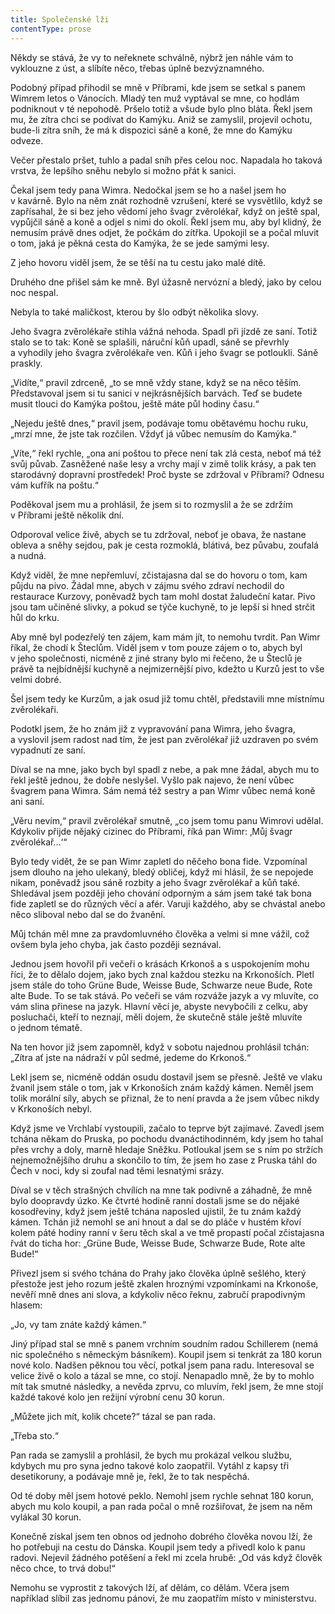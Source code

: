 ```yaml
---
title: Společenské lži
contentType: prose
---
```


  

Někdy se stává, že vy to neřeknete schválně, nýbrž jen náhle vám to vyklouzne z úst, a slíbíte něco, třebas úplně bezvýznamného.

Podobný případ přihodil se mně v Příbrami, kde jsem se setkal s panem Wimrem letos o Vánocích. Mladý ten muž vyptával se mne, co hodlám podniknout v té nepohodě. Pršelo totiž a všude bylo plno bláta. Řekl jsem mu, že zítra chci se podívat do Kamýku. Aniž se zamyslil, projevil ochotu, bude-li zítra sníh, že má k dispozici sáně a koně, že mne do Kamýku odveze.

Večer přestalo pršet, tuhlo a padal sníh přes celou noc. Napadala ho taková vrstva, že lepšího sněhu nebylo si možno přát k sanici.

Čekal jsem tedy pana Wimra. Nedočkal jsem se ho a našel jsem ho v kavárně. Bylo na něm znát rozhodně vzrušení, které se vysvětlilo, když se zapřísahal, že si bez jeho vědomí jeho švagr zvěrolékař, když on ještě spal, vypůjčil sáně a koně a odjel s nimi do okolí. Řekl jsem mu, aby byl klidný, že nemusím právě dnes odjet, že počkám do zítřka. Upokojil se a počal mluvit o tom, jaká je pěkná cesta do Kamýka, že se jede samými lesy.

Z jeho hovoru viděl jsem, že se těší na tu cestu jako malé dítě.

Druhého dne přišel sám ke mně. Byl úžasně nervózní a bledý, jako by celou noc nespal.

Nebyla to také maličkost, kterou by šlo odbýt několika slovy.

Jeho švagra zvěrolékaře stihla vážná nehoda. Spadl při jízdě ze saní. Totiž stalo se to tak: Koně se splašili, náruční kůň upadl, sáně se převrhly a vyhodily jeho švagra zvěrolékaře ven. Kůň i jeho švagr se potloukli. Sáně praskly.

„Vidíte,“ pravil zdrceně, „to se mně vždy stane, když se na něco těším. Představoval jsem si tu sanici v nejkrásnějších barvách. Teď se budete musit tlouci do Kamýka poštou, ještě máte půl hodiny času.“

„Nejedu ještě dnes,“ pravil jsem, podávaje tomu obětavému hochu ruku, „mrzí mne, že jste tak rozčilen. Vždyť já vůbec nemusím do Kamýka.“

„Víte,“ řekl rychle, „ona ani poštou to přece není tak zlá cesta, neboť má též svůj půvab. Zasněžené naše lesy a vrchy mají v zimě tolik krásy, a pak ten starodávný dopravní prostředek! Proč byste se zdržoval v Příbrami? Odnesu vám kufřík na poštu.“

Poděkoval jsem mu a prohlásil, že jsem si to rozmyslil a že se zdržím v Příbrami ještě několik dní.

Odporoval velice živě, abych se tu zdržoval, neboť je obava, že nastane obleva a sněhy sejdou, pak je cesta rozmoklá, blátivá, bez půvabu, zoufalá a nudná.

Když viděl, že mne nepřemluví, zčistajasna dal se do hovoru o tom, kam půjdu na pivo. Žádal mne, abych v zájmu svého zdraví nechodil do restaurace Kurzovy, poněvadž bych tam mohl dostat žaludeční katar. Pivo jsou tam učiněné slivky, a pokud se týče kuchyně, to je lepší si hned strčit hůl do krku.

Aby mně byl podezřelý ten zájem, kam mám jít, to nemohu tvrdit. Pan Wimr říkal, že chodí k Šteclům. Viděl jsem v tom pouze zájem o to, abych byl v jeho společnosti, nicméně z jiné strany bylo mi řečeno, že u Šteclů je právě ta nejbídnější kuchyně a nejmizernější pivo, kdežto u Kurzů jest to vše velmi dobré.

Šel jsem tedy ke Kurzům, a jak osud již tomu chtěl, představili mne místnímu zvěrolékaři.

Podotkl jsem, že ho znám již z vypravování pana Wimra, jeho švagra, a vyslovil jsem radost nad tím, že jest pan zvěrolékař již uzdraven po svém vypadnutí ze saní.

Díval se na mne, jako bych byl spadl z nebe, a pak mne žádal, abych mu to řekl ještě jednou, že dobře neslyšel. Vyšlo pak najevo, že není vůbec švagrem pana Wimra. Sám nemá též sestry a pan Wimr vůbec nemá koně ani saní.

„Věru nevím,“ pravil zvěrolékař smutně, „co jsem tomu panu Wimrovi udělal. Kdykoliv přijde nějaký cizinec do Příbrami, říká pan Wimr: ‚Můj švagr zvěrolékař…‘“

Bylo tedy vidět, že se pan Wimr zapletl do něčeho bona fide. Vzpomínal jsem dlouho na jeho ulekaný, bledý obličej, když mi hlásil, že se nepojede nikam, poněvadž jsou sáně rozbity a jeho švagr zvěrolékař a kůň také. Shledával jsem později jeho chování odporným a sám jsem také tak bona fide zapletl se do různých věcí a afér. Varuji každého, aby se chvástal anebo něco sliboval nebo dal se do žvanění.

Můj tchán měl mne za pravdomluvného člověka a velmi si mne vážil, což ovšem byla jeho chyba, jak často později seznával.

Jednou jsem hovořil při večeři o krásách Krkonoš a s uspokojením mohu říci, že to dělalo dojem, jako bych znal každou stezku na Krkonoších. Pletl jsem stále do toho Grüne Bude, Weisse Bude, Schwarze neue Bude, Rote alte Bude. To se tak stává. Po večeři se vám rozváže jazyk a vy mluvíte, co vám slina přinese na jazyk. Hlavní věcí je, abyste nevybočili z celku, aby posluchači, kteří to neznají, měli dojem, že skutečně stále ještě mluvíte o jednom tématě.

Na ten hovor již jsem zapomněl, když v sobotu najednou prohlásil tchán: „Zítra ať jste na nádraží v půl sedmé, jedeme do Krkonoš.“

Lekl jsem se, nicméně oddán osudu dostavil jsem se přesně. Ještě ve vlaku žvanil jsem stále o tom, jak v Krkonoších znám každý kámen. Neměl jsem tolik morální síly, abych se přiznal, že to není pravda a že jsem vůbec nikdy v Krkonoších nebyl.

Když jsme ve Vrchlabí vystoupili, začalo to teprve být zajímavé. Zavedl jsem tchána někam do Pruska, po pochodu dvanáctihodinném, kdy jsem ho tahal přes vrchy a doly, marně hledaje Sněžku. Potloukal jsem se s ním po stržích nejnemožnějšího druhu a skončilo to tím, že jsem ho zase z Pruska táhl do Čech v noci, kdy si zoufal nad těmi lesnatými srázy.

Díval se v těch strašných chvílích na mne tak podivně a záhadně, že mně bylo doopravdy úzko. Ke čtvrté hodině ranní dostali jsme se do nějaké kosodřeviny, když jsem ještě tchána naposled ujistil, že tu znám každý kámen. Tchán již nemohl se ani hnout a dal se do pláče v hustém křoví kolem páté hodiny ranní v šeru těch skal a ve tmě propastí počal zčistajasna řvát do ticha hor: „Grüne Bude, Weisse Bude, Schwarze Bude, Rote alte Bude!“

Přivezl jsem si svého tchána do Prahy jako člověka úplně sešlého, který přestože jest jeho rozum ještě zkalen hroznými vzpomínkami na Krkonoše, nevěří mně dnes ani slova, a kdykoliv něco řeknu, zabručí prapodivným hlasem:

„Jo, vy tam znáte každý kámen.“

Jiný případ stal se mně s panem vrchním soudním radou Schille­­rem (nemá nic společného s německým básníkem). Koupil jsem si tenkrát za 180 korun nové kolo. Nadšen pěknou tou věcí, potkal jsem pana radu. Interesoval se velice živě o kolo a tázal se mne, co stojí. Nenapadlo mně, že by to mohlo mít tak smutné následky, a nevěda zprvu, co mluvím, řekl jsem, že mne stojí každé takové kolo jen režijní výrobní cenu 30 korun.

„Můžete jich mít, kolik chcete?“ tázal se pan rada.

„Třeba sto.“

Pan rada se zamyslil a prohlásil, že bych mu prokázal velkou službu, kdybych mu pro syna jedno takové kolo zaopatřil. Vytáhl z kapsy tři desetikoruny, a podávaje mně je, řekl, že to tak nespěchá.

Od té doby měl jsem hotové peklo. Nemohl jsem rychle sehnat 180 korun, abych mu kolo koupil, a pan rada počal o mně rozšiřovat, že jsem na něm vylákal 30 korun.

Konečně získal jsem ten obnos od jednoho dobrého člověka novou lží, že ho potřebuji na cestu do Dánska. Koupil jsem tedy a přivedl kolo k panu radovi. Nejevil žádného potěšení a řekl mi zcela hrubě: „Od vás když člověk něco chce, to trvá dobu!“

Nemohu se vyprostit z takových lží, ať dělám, co dělám. Včera jsem například slíbil zas jednomu pánovi, že mu zaopatřím místo v ministerstvu.
